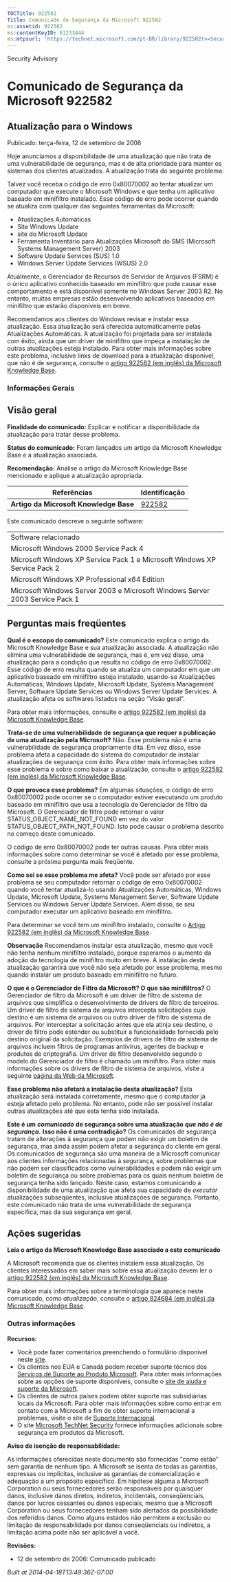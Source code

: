 ```yaml
---
TOCTitle: 922582
Title: Comunicado de Segurança da Microsoft 922582
ms:assetid: 922582
ms:contentKeyID: 61233444
ms:mtpsurl: 'https://technet.microsoft.com/pt-BR/library/922582(v=Security.10)'
---
```


Security Advisory

Comunicado de Segurança da Microsoft 922582
===========================================

Atualização para o Windows
--------------------------

Publicado: terça-feira, 12 de setembro de 2006

Hoje anunciamos a disponibilidade de uma atualização que não trata de uma vulnerabilidade de segurança, mas é de alta prioridade para manter os sistemas dos clientes atualizados. A atualização trata do seguinte problema:

Talvez você receba o código de erro 0x80070002 ao tentar atualizar um computador que execute o Microsoft Windows e que tenha um aplicativo baseado em minifiltro instalado. Esse código de erro pode ocorrer quando se atualiza com qualquer das seguintes ferramentas da Microsoft:

-   Atualizações Automáticas
-   Site Windows Update
-   site do Microsoft Update
-   Ferramenta Inventário para Atualizações Microsoft do SMS (Microsoft Systems Management Server) 2003
-   Software Update Services (SUS) 1.0
-   Windows Server Update Services (WSUS) 2.0

Atualmente, o Gerenciador de Recursos de Servidor de Arquivos (FSRM) é o único aplicativo conhecido baseado em minifiltro que pode causar esse comportamento e está disponível somente no Windows Server 2003 R2. No entanto, muitas empresas estão desenvolvendo aplicativos baseados em minifiltro que estarão disponíveis em breve.

Recomendamos aos clientes do Windows revisar e instalar essa atualização. Essa atualização será oferecida automaticamente pelas Atualizações Automáticas. A atualização foi projetada para ser instalada com êxito, ainda que um driver de minifiltro que impeça a instalação de outras atualizações esteja instalado. Para obter mais informações sobre este problema, inclusive links de download para a atualização disponível, que não é de segurança, consulte o [artigo 922582 (em inglês) da Microsoft Knowledge Base](http://support.microsoft.com/kb/922582).

### Informações Gerais

Visão geral
-----------

<span></span>
**Finalidade do comunicado:** Explicar e notificar a disponibilidade da atualização para tratar desse problema.

**Status do comunicado:** Foram lançados um artigo da Microsoft Knowledge Base e a atualização associada.

**Recomendação:** Analise o artigo da Microsoft Knowledge Base mencionado e aplique a atualização apropriada.

| Referências                            | Identificação                                    |
|----------------------------------------|--------------------------------------------------|
| **Artigo da Microsoft Knowledge Base** | [922582](http://support.microsoft.com/kb/922582) |

Este comunicado descreve o seguinte software:

|                                                                              |
|------------------------------------------------------------------------------|
| Software relacionado                                                         |
| Microsoft Windows 2000 Service Pack 4                                        |
| Microsoft Windows XP Service Pack 1 e Microsoft Windows XP Service Pack 2    |
| Microsoft Windows XP Professional x64 Edition                                |
| Microsoft Windows Server 2003 e Microsoft Windows Server 2003 Service Pack 1 |

Perguntas mais freqüentes
-------------------------

<span></span>
**Qual é o escopo do comunicado?**
Este comunicado explica o artigo da Microsoft Knowledge Base e sua atualização associada. A atualização não elimina uma vulnerabilidade de segurança, mas é, em vez disso, uma atualização para a condição que resulta no código de erro 0x80070002. Esse código de erro resulta quando se atualiza um computador em que um aplicativo baseado em minifiltro esteja instalado, usando-se Atualizações Automáticas, Windows Update, Microsoft Update, Systems Management Server, Software Update Services ou Windows Server Update Services. A atualização afeta os softwares listados na seção “Visão geral”.

Para obter mais informações, consulte o [artigo 922582 (em inglês) da Microsoft Knowledge Base](http://support.microsoft.com/kb/922582).

**Trata-se de uma vulnerabilidade de segurança que requer a publicação de uma atualização pela Microsoft?**
Não. Esse problema não é uma vulnerabilidade de segurança propriamente dita. Em vez disso, esse problema afeta a capacidade do sistema do computador de instalar atualizações de segurança com êxito. Para obter mais informações sobre esse problema e sobre como baixar a atualização, consulte o [artigo 922582 (em inglês) da Microsoft Knowledge Base](http://support.microsoft.com/kb/922582).

**O que provoca esse problema?**
Em algumas situações, o código de erro 0x80070002 pode ocorrer se o computador estiver executando um produto baseado em minifiltro que usa a tecnologia de Gerenciador de filtro da Microsoft. O Gerenciador de filtro pode retornar o valor STATUS\_OBJECT\_NAME\_NOT\_FOUND em vez do valor STATUS\_OBJECT\_PATH\_NOT\_FOUND. Isto pode causar o problema descrito no começo deste comunicado.

O código de erro 0x80070002 pode ter outras causas. Para obter mais informações sobre como determinar se você é afetado por esse problema, consulte a próxima pergunta mais freqüente.

**Como sei se esse problema me afeta?**
Você pode ser afetado por esse problema se seu computador retornar o código de erro 0x80070002 quando você tentar atualizá-lo usando Atualizações Automáticas, Windows Update, Microsoft Update, Systems Management Server, Software Update Services ou Windows Server Update Services. Além disso, se seu computador executar um aplicativo baseado em minifiltro.

Para determinar se você tem um minifiltro instalado, consulte o [Artigo 922582 (em inglês) da Microsoft Knowledge Base](http://support.microsoft.com/kb/922582).

**Observação** Recomendamos instalar esta atualização, mesmo que você não tenha nenhum minifiltro instalado, porque esperamos o aumento da adoção da tecnologia de minifiltro muito em breve. A instalação desta atualização garantirá que você não seja afetado por esse problema, mesmo quando instalar um produto baseado em minifiltro no futuro.

**O que é o Gerenciador de Filtro da Microsoft? O que são minifiltros?**
O Gerenciador de filtro da Microsoft é um driver de filtro de sistema de arquivos que simplifica o desenvolvimento de drivers de filtro de terceiros. Um driver de filtro de sistema de arquivos intercepta solicitações cujo destino é um sistema de arquivos ou outro driver de filtro de sistema de arquivos. Por interceptar a solicitação antes que ela atinja seu destino, o driver de filtro pode estender ou substituir a funcionalidade fornecida pelo destino original da solicitação. Exemplos de drivers de filtro de sistema de arquivos incluem filtros de programas antivírus, agentes de backup e produtos de criptografia. Um driver de filtro desenvolvido segundo o modelo do Gerenciador de filtro é chamado um minifiltro. Para obter mais informações sobre os drivers de filtro de sistema de arquivos, visite a seguinte [página da Web da Microsoft](http://go.microsoft.com/fwlink/?linkid=72993).

**Esse problema não afetará a instalação desta atualização?**
Esta atualização será instalada corretamente, mesmo que o computador já esteja afetado pelo problema. No entanto, pode não ser possível instalar outras atualizações até que esta tenha sido instalada.

**Este é um** ***comunicado*** **de segurança sobre uma atualização** ***que não é de segurança.*** **Isso não é uma contradição?**
Os comunicados de segurança tratam de alterações à segurança que podem não exigir um boletim de segurança, mas ainda assim podem afetar a segurança do cliente em geral. Os comunicados de segurança são uma maneira de a Microsoft comunicar aos clientes informações relacionadas à segurança, sobre problemas que não podem ser classificados como vulnerabilidades e podem não exigir um boletim de segurança ou sobre problemas para os quais nenhum boletim de segurança tenha sido lançado. Neste caso, estamos comunicando a disponibilidade de uma atualização que afeta sua capacidade de *executar* atualizações subseqüentes, inclusive atualizações de segurança. Portanto, este comunicado não trata de uma vulnerabilidade de segurança específica, mas da sua segurança em geral.

Ações sugeridas
---------------

<span></span>
**Leia o artigo da Microsoft Knowledge Base associado a este comunicado**

A Microsoft recomenda que os clientes instalem essa atualização. Os clientes interessados em saber mais sobre essa atualização devem ler o [artigo 922582 (em inglês) da Microsoft Knowledge Base](http://support.microsoft.com/kb/922582).

Para obter mais informações sobre a terminologia que aparece neste comunicado, como *atualização*, consulte o [artigo 824684 (em inglês) da Microsoft Knowledge Base](http://support.microsoft.com/kb/824684).

### Outras informações

**Recursos:**

-   Você pode fazer comentários preenchendo o formulário disponível neste [site](https://support.microsoft.com/common/survey.aspx?scid=sw;en;1257&amp;showpage=1&amp;ws=technet&amp;sd=tech).
-   Os clientes nos EUA e Canadá podem receber suporte técnico dos [Serviços de Suporte ao Produto Microsoft](http://go.microsoft.com/fwlink/?linkid=21131). Para obter mais informações sobre as opções de suporte disponíveis, consulte o [site de ajuda e suporte da Microsoft](http://support.microsoft.com/).
-   Os clientes de outros países podem obter suporte nas subsidiárias locais da Microsoft. Para obter mais informações sobre como entrar em contato com a Microsoft a fim de obter suporte internacional a problemas, visite o site de [Suporte Internacional](http://go.microsoft.com/fwlink/?linkid=21155).
-   O site [Microsoft TechNet Security](http://go.microsoft.com/fwlink/?linkid=21132) fornece informações adicionais sobre segurança em produtos da Microsoft.

**Aviso de isenção de responsabilidade:**

As informações oferecidas neste documento são fornecidas "como estão" sem garantia de nenhum tipo. A Microsoft se isenta de todas as garantias, expressas ou implícitas, inclusive as garantias de comercialização e adequação a um propósito específico. Em hipótese alguma a Microsoft Corporation ou seus fornecedores serão responsáveis por quaisquer danos, inclusive danos diretos, indiretos, incidentais, conseqüenciais, danos por lucros cessantes ou danos especiais, mesmo que a Microsoft Corporation ou seus fornecedores tenham sido alertados da possibilidade dos referidos danos. Como alguns estados não permitem a exclusão ou limitação de responsabilidade por danos conseqüenciais ou indiretos, a limitação acima pode não ser aplicável a você.

**Revisões:**

-   12 de setembro de 2006: Comunicado publicado

*Built at 2014-04-18T13:49:36Z-07:00*

